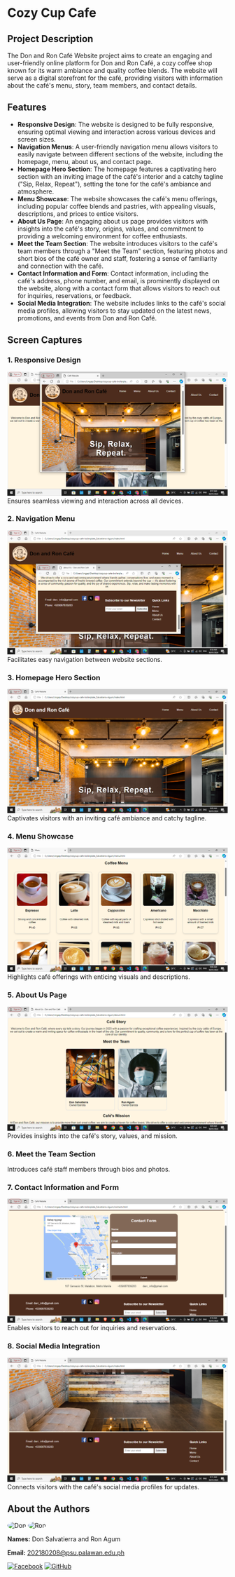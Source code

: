# Cozy Cup Cafe

## Project Description
The Don and Ron Café Website project aims to create an engaging and user-friendly online platform for Don and Ron Café, a cozy coffee shop known for its warm ambiance and quality coffee blends. The website will serve as a digital storefront for the café, providing visitors with information about the café's menu, story, team members, and contact details.

## Features
- **Responsive Design**: The website is designed to be fully responsive, ensuring optimal viewing and interaction across various devices and screen sizes.
- **Navigation Menus**: A user-friendly navigation menu allows visitors to easily navigate between different sections of the website, including the homepage, menu, about us, and contact page.
- **Homepage Hero Section**: The homepage features a captivating hero section with an inviting image of the café's interior and a catchy tagline ("Sip, Relax, Repeat"), setting the tone for the café's ambiance and atmosphere.
- **Menu Showcase**: The website showcases the café's menu offerings, including popular coffee blends and pastries, with appealing visuals, descriptions, and prices to entice visitors.
- **About Us Page**: An engaging about us page provides visitors with insights into the café's story, origins, values, and commitment to providing a welcoming environment for coffee enthusiasts.
- **Meet the Team Section**: The website introduces visitors to the café's team members through a "Meet the Team" section, featuring photos and short bios of the café owner and staff, fostering a sense of familiarity and connection with the café.
- **Contact Information and Form**: Contact information, including the café's address, phone number, and email, is prominently displayed on the website, along with a contact form that allows visitors to reach out for inquiries, reservations, or feedback.
- **Social Media Integration**: The website includes links to the café's social media profiles, allowing visitors to stay updated on the latest news, promotions, and events from Don and Ron Café.
## Screen Captures

### 1. Responsive Design
![Responsive Design](images/1.png)
Ensures seamless viewing and interaction across all devices.

### 2. Navigation Menu
![Navigation Menu](images/2.png)
Facilitates easy navigation between website sections.

### 3. Homepage Hero Section
![Homepage Hero Section](images/3.png)
Captivates visitors with an inviting café ambiance and catchy tagline.

### 4. Menu Showcase
![Menu Showcase](images/4.png)
Highlights café offerings with enticing visuals and descriptions.

### 5. About Us Page
![About Us Page](images/5.png)
Provides insights into the café's story, values, and mission.

### 6. Meet the Team Section
 Introduces café staff members through bios and photos.

### 7. Contact Information and Form
![Contact Information and Form](images/6.png)
Enables visitors to reach out for inquiries and reservations.

### 8. Social Media Integration
![Social Media Integration](images/7.png)
Connects visitors with the café's social media profiles for updates.

## About the Authors

<img src="https://github.com/Don202180208/don_ron_coffeeshop/blob/main/don.jpg" alt="Don" width="150" style="border-radius: 50%">
<img src="https://github.com/Don202180208/don_ron_coffeeshop/blob/main/ron.jpg" alt="Ron" width="150" style="border-radius: 50%">

**Names:** Don Salvatierra and Ron Agum

**Email:** 202180208@psu.palawan.edu.ph

[![Facebook](https://github.com/gauravghongde/social-icons/blob/main/facebook.png)](https://www.facebook.com/your-profile)
[![GitHub](https://github.com/gauravghongde/social-icons/blob/main/github.png)](https://github.com/your-username)